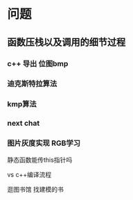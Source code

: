 # 问题

## 函数压栈以及调用的细节过程



### c++ 导出 位图bmp

### 迪克斯特拉算法

### kmp算法

### next chat

### 图片灰度实现 RGB学习

静态函数能传this指针吗

vs c++编译流程

逛图书馆 找建模的书
